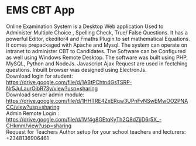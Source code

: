 # EMS CBT App
Online Examination System is a Desktop Web application Used to Administer Multiple Choice , Spelling Check, True/ False Questions. It has a powerful Editor, ckeditor4 and Fmaths Plugin to set mathematical Equations. It comes prepackaged with Apache and Mysql. The system can operate on intranet to administer CBT to Candidates. The Software can be Configured as well using Windows Remote Desktop. The software was built using PHP, MySQL, Python and NodeJs. Javascript Ajax Request are used in fectching questions. Inbuilt browser was designed using ElectronJs.
<br>Download login for student: https://drive.google.com/file/d/1ABtPChtn4GsTSRP-Nr5JuLaurOibR73y/view?usp=sharing<br>
Download server admin module: https://drive.google.com/file/d/1HHTRE4ZxERqw3UPnFvNSwEMwOO2PNACC/view?usp=sharing<br>
Admin Remote Login : https://drive.google.com/file/d/1Vf4g8GEtqKyTh2Q8dZjjD6r5X_-CHkmm/view?usp=sharing<br>
Request for Teachers Author setup for your school teachers and lecturers: +2348136906461
